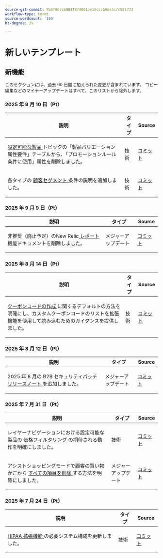 ```yaml
---
source-git-commit: 9b879d7c6984f8740d1be15cccb9de3c7c551733
workflow-type: tm+mt
source-wordcount: '189'
ht-degree: 3%

---
```

# 新しいテンプレート

## 新機能

このセクションには、過去 60 日間に加えられた変更が含まれています。 コピー編集などのマイナーアップデートはすべて、このリストから除外します。

### 2025 年 9 月 10 日（Pt）

<table style="table-layout:auto;">
  <thead>
    <tr>
      <th>説明</th>
      <th>タイプ</th>
      <th>Source</th>
    </tr>
  </thead>
  <tbody>
    <tr>
      <td><p><a href="https://experienceleague.adobe.com/ja/docs/commerce-admin/catalog/products/types/product-create-configurable#product-variation-attribute-requirements"> 設定可能な製品 </a> トピックの「製品バリエーション属性要件」テーブルから、「プロモーションルール条件に使用」属性を削除しました。</p>
</td>
      <td>
        技術
      </td>
      <td><a href="https://github.com/AdobeDocs/commerce-admin.en/commit/7035acbe2b974ab8bdb4904e769856f0646211ea">コミット</a></td>
    </tr>
    <tr>
      <td><p>各タイプの <a href="https://experienceleague.adobe.com/ja/docs/commerce-admin/customers/segments/customer-segment-create"> 顧客セグメント </a> 条件の説明を追加しました。</p>
</td>
      <td>
        技術
      </td>
      <td><a href="https://github.com/AdobeDocs/commerce-admin.en/commit/3caa8f3067d534d46e4dafb5731df200723216f8">コミット</a></td>
    </tr>
  </tbody>
</table>

### 2025 年 9 月 9 日（Pt）

<table style="table-layout:auto;">
  <thead>
    <tr>
      <th>説明</th>
      <th>タイプ</th>
      <th>Source</th>
    </tr>
  </thead>
  <tbody>
    <tr>
      <td><p>非推奨（廃止予定）のNew Relic<a href="https://experienceleague.adobe.com/ja/docs/commerce-admin/start/reporting/new-relic-reporting"> レポート </a> 機能ドキュメントを削除しました。</p>
</td>
      <td>
        メジャーアップデート
      </td>
      <td><a href="https://github.com/AdobeDocs/commerce-admin.en/commit/066bcb5b86cfcf5ecb8a6384e6023fd839c4dfcb">コミット</a></td>
    </tr>
  </tbody>
</table>

### 2025 年 8 月 14 日（Pt）

<table style="table-layout:auto;">
  <thead>
    <tr>
      <th>説明</th>
      <th>タイプ</th>
      <th>Source</th>
    </tr>
  </thead>
  <tbody>
    <tr>
      <td><p><a href="https://experienceleague.adobe.com/ja/docs/commerce-admin/marketing/promotions/cart-rules/price-rules-cart-coupon"> クーポンコードの作成 </a> に関するデフォルトの方法を明確にし、カスタムクーポンコードのリストを拡張機能を使用して読み込むためのガイダンスを提供しました。</p>
</td>
      <td>
        技術
      </td>
      <td><a href="https://github.com/AdobeDocs/commerce-admin.en/commit/95e0223bb211b03a9c9ede7b53372c33cad65885">コミット</a></td>
    </tr>
  </tbody>
</table>

### 2025 年 8 月 12 日（Pt）

<table style="table-layout:auto;">
  <thead>
    <tr>
      <th>説明</th>
      <th>タイプ</th>
      <th>Source</th>
    </tr>
  </thead>
  <tbody>
    <tr>
      <td><p>2025 年 8 月の B2B セキュリティパッチ <a href="https://experienceleague.adobe.com/ja/docs/commerce-admin/b2b/release-notes"> リリースノート </a> を追加しました。</p>
</td>
      <td>
        メジャーアップデート
      </td>
      <td><a href="https://github.com/AdobeDocs/commerce-admin.en/commit/0ff127d55e62cc13241d9b6285f36a1bb56d8162">コミット</a></td>
    </tr>
  </tbody>
</table>

### 2025 年 7 月 31 日（Pt）

<table style="table-layout:auto;">
  <thead>
    <tr>
      <th>説明</th>
      <th>タイプ</th>
      <th>Source</th>
    </tr>
  </thead>
  <tbody>
    <tr>
      <td><p>レイヤーナビゲーションにおける設定可能な製品の <a href="https://experienceleague.adobe.com/ja/docs/commerce-admin/catalog/catalog/navigation/navigation-layered#price-navigation"> 価格フィルタリング </a> の期待される動作を明確にしました。</p>
</td>
      <td>
        技術
      </td>
      <td><a href="https://github.com/AdobeDocs/commerce-admin.en/commit/3227227b6cf4f159b40fda8a5a165a7097f8a0bd">コミット</a></td>
    </tr>
    <tr>
      <td><p>アシストショッピングモードで顧客の買い物かごから <a href="https://experienceleague.adobe.com/ja/docs/commerce-admin/stores-sales/point-of-purchase/assist/shopping-assisted-cart-manage"> すべての項目を削除 </a> する方法を明確にしました。</p>
</td>
      <td>
        メジャーアップデート
      </td>
      <td><a href="https://github.com/AdobeDocs/commerce-admin.en/commit/193248c1fce55c950b22ec8d86613d23be1ead11">コミット</a></td>
    </tr>
  </tbody>
</table>

### 2025 年 7 月 24 日（Pt）

<table style="table-layout:auto;">
  <thead>
    <tr>
      <th>説明</th>
      <th>タイプ</th>
      <th>Source</th>
    </tr>
  </thead>
  <tbody>
    <tr>
      <td><p><a href="https://experienceleague.adobe.com/ja/docs/commerce-admin/start/compliance/hipaa-ready-service/overview#system-requirements">HIPAA 拡張機能 </a> の必要システム構成を更新しました。</p>
</td>
      <td>
        技術
      </td>
      <td><a href="https://github.com/AdobeDocs/commerce-admin.en/commit/a8a79656179b9a725aa84ce5481ef82747547745">コミット</a></td>
    </tr>
  </tbody>
</table>
